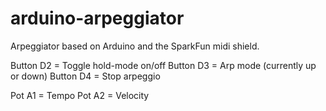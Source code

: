 arduino-arpeggiator
===================

Arpeggiator based on Arduino and the SparkFun midi shield.


Button D2 = Toggle hold-mode on/off
Button D3 = Arp mode (currently up or down)
Button D4 = Stop arpeggio

Pot A1 = Tempo
Pot A2 = Velocity

